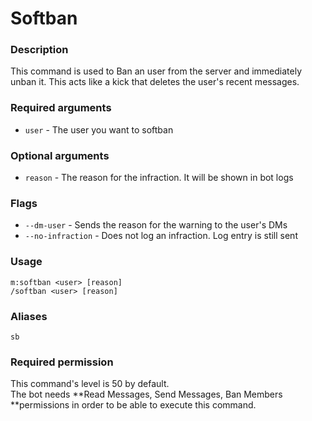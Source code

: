 # Softban

### **Description**

This command is used to Ban an user from the server and immediately unban it. This acts like a kick that deletes the user's recent messages.

### **Required arguments**

* `user` - The user you want to softban

### **Optional arguments**

* `reason` - The reason for the infraction. It will be shown in bot logs

### Flags

* `--dm-user` - Sends the reason for the warning to the user's DMs
* `--no-infraction` - Does not log an infraction. Log entry is still sent

### **Usage**

```
m:softban <user> [reason]
/softban <user> [reason]
```

### **Aliases**

`sb`

### **Required permission**

This command's level is 50 by default.\
The bot needs **Read Messages, Send Messages, Ban Members **permissions in order to be able to execute this command.
